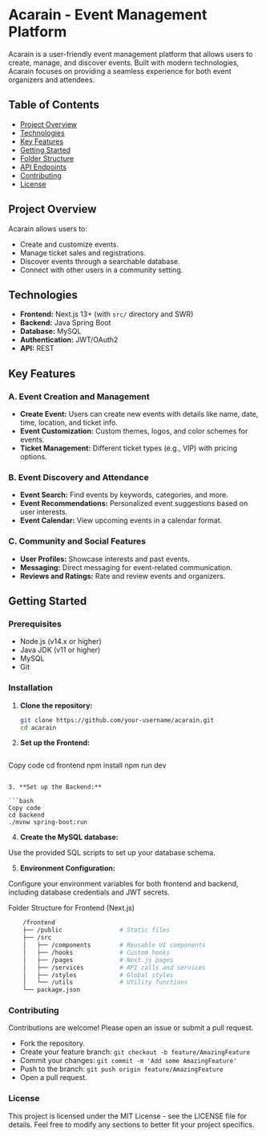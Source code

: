 # Acarain - Event Management Platform

Acarain is a user-friendly event management platform that allows users to create, manage, and discover events. Built with modern technologies, Acarain focuses on providing a seamless experience for both event organizers and attendees.

## Table of Contents
- [Project Overview](#project-overview)
- [Technologies](#technologies)
- [Key Features](#key-features)
- [Getting Started](#getting-started)
- [Folder Structure](#folder-structure)
- [API Endpoints](#api-endpoints)
- [Contributing](#contributing)
- [License](#license)

## Project Overview

Acarain allows users to:
- Create and customize events.
- Manage ticket sales and registrations.
- Discover events through a searchable database.
- Connect with other users in a community setting.

## Technologies

- **Frontend:** Next.js 13+ (with `src/` directory and SWR)
- **Backend:** Java Spring Boot
- **Database:** MySQL
- **Authentication:** JWT/OAuth2
- **API:** REST

## Key Features

### A. Event Creation and Management
- **Create Event:** Users can create new events with details like name, date, time, location, and ticket info.
- **Event Customization:** Custom themes, logos, and color schemes for events.
- **Ticket Management:** Different ticket types (e.g., VIP) with pricing options.

### B. Event Discovery and Attendance
- **Event Search:** Find events by keywords, categories, and more.
- **Event Recommendations:** Personalized event suggestions based on user interests.
- **Event Calendar:** View upcoming events in a calendar format.

### C. Community and Social Features
- **User Profiles:** Showcase interests and past events.
- **Messaging:** Direct messaging for event-related communication.
- **Reviews and Ratings:** Rate and review events and organizers.

## Getting Started

### Prerequisites

- Node.js (v14.x or higher)
- Java JDK (v11 or higher)
- MySQL
- Git

### Installation

1. **Clone the repository:**
   ```bash
   git clone https://github.com/your-username/acarain.git
   cd acarain

2. **Set up the Frontend:**

   ```bash
Copy code
cd frontend
npm install
npm run dev
```

3. **Set up the Backend:**

```bash
Copy code
cd backend
./mvnw spring-boot:run
```

4. **Create the MySQL database:**

Use the provided SQL scripts to set up your database schema.

5. **Environment Configuration:**

Configure your environment variables for both frontend and backend, including database credentials and JWT secrets.

Folder Structure for Frontend (Next.js)
```bash
    /frontend
    ├── /public                # Static files
    ├── /src
    │   ├── /components        # Reusable UI components
    │   ├── /hooks             # Custom hooks
    │   ├── /pages             # Next.js pages
    │   ├── /services          # API calls and services
    │   ├── /styles            # Global styles
    │   └── /utils             # Utility functions
    └── package.json
```

### Contributing

Contributions are welcome! Please open an issue or submit a pull request.

- Fork the repository.
- Create your feature branch: `git checkout -b feature/AmazingFeature`
- Commit your changes: `git commit -m 'Add some AmazingFeature'`
- Push to the branch: `git push origin feature/AmazingFeature`
- Open a pull request.

### License

This project is licensed under the MIT License - see the LICENSE file for details.
Feel free to modify any sections to better fit your project specifics. 